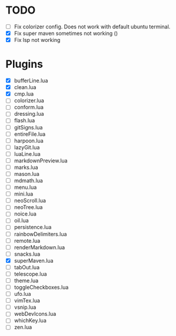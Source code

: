 # TODO

- [ ] Fix colorizer config. Does not work with default ubuntu terminal.
- [x] Fix super maven sometimes not working (<C-a>)
- [x] Fix lsp not working

# Plugins
- [x] bufferLine.lua
- [x] clean.lua
- [x] cmp.lua
- [ ] colorizer.lua
- [ ] conform.lua
- [ ] dressing.lua
- [ ] flash.lua
- [ ] gitSigns.lua
- [ ] entireFile.lua
- [ ] harpoon.lua
- [ ] lazyGit.lua
- [ ] luaLine.lua
- [ ] markdownPreview.lua
- [ ] marks.lua
- [ ] mason.lua
- [ ] mdmath.lua
- [ ] menu.lua
- [ ] mini.lua
- [ ] neoScroll.lua
- [ ] neoTree.lua
- [ ] noice.lua
- [ ] oil.lua
- [ ] persistence.lua
- [ ] rainbowDelimiters.lua
- [ ] remote.lua
- [ ] renderMarkdown.lua
- [ ] snacks.lua
- [x] superMaven.lua
- [ ] tabOut.lua
- [ ] telescope.lua
- [ ] theme.lua
- [ ] toggleCheckboxes.lua
- [ ] ufo.lua
- [ ] vimTex.lua
- [ ] vsnip.lua
- [ ] webDevIcons.lua
- [ ] whichKey.lua
- [ ] zen.lua
